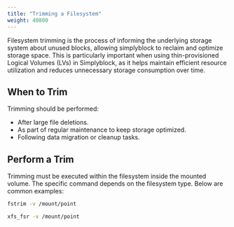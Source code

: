```yaml
---
title: "Trimming a Filesystem"
weight: 40800
---
```


Filesystem trimming is the process of informing the underlying storage system about unused blocks, allowing simplyblock
to reclaim and optimize storage space. This is particularly important when using thin-provisioned Logical Volumes (LVs)
in Simplyblock, as it helps maintain efficient resource utilization and reduces unnecessary storage consumption over
time.

## When to Trim

Trimming should be performed:

- After large file deletions.
- As part of regular maintenance to keep storage optimized.
- Following data migration or cleanup tasks.

## Perform a Trim

Trimming must be executed within the filesystem inside the mounted volume. The specific command depends on the
filesystem type. Below are common examples:

```bash title="Trimming an ext4 filesystem"
fstrim -v /mount/point
```

```bash title="Trimming an xfs filesystem"
xfs_fsr -v /mount/point
```
